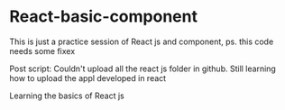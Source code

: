 # React-basic-component
This is just a practice session of React js and component, ps. this code needs some fixex

Post script:
Couldn't upload all the react js folder in github.
Still learning how to upload the appl developed in react


Learning the basics of React js
